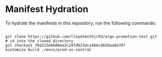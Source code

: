 
# Manifest Hydration

To hydrate the manifests in this repository, run the following commands:

```shell

git clone https://github.com/lloydsmithjr03/argo-promotion-test.git
# cd into the cloned directory
git checkout 70a523ebb08ee2c24fd913dca464cd82baa8e707
kustomize build ./envs/prod-us-central
```